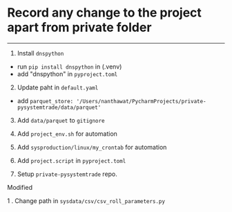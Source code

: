 # Record any change to the project apart from private folder

---

1. Install `dnspython`
- run `pip install dnspython` in (.venv)
- add "dnspython" in `pyproject.toml`

2. Update paht in `default.yaml`
- add `parquet_store: '/Users/nanthawat/PycharmProjects/private-pysystemtrade/data/parquet'`

3. Add `data/parquet` to `gitignore`

4. Add `project_env.sh` for automation

5. Add `sysproduction/linux/my_crontab` for automation

6. Add `project.script` in `pyproject.toml` 

7. Setup `private-pysystemtrade` repo. 

Modified

1 . Change path in `sysdata/csv/csv_roll_parameters.py`
